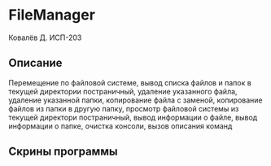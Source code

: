 # FileManager
Ковалёв Д. ИСП-203
## Описание
Перемещение по файловой системе, вывод списка файлов и папок в текущей директории постраничный, удаление указанного файла, удаление указанной папки, 
копирование файла с заменой, копирование файлов из папки в другую папку, просмотр файловой системы из текущей директори постраничный, вывод информации о файле,
вывод информации о папке, очистка консоли, вызов описания команд
## Скрины программы
